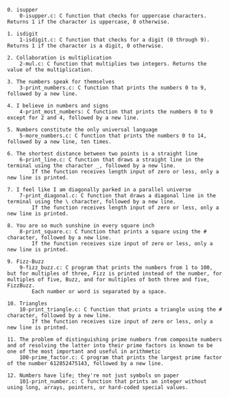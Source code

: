 
    0. isupper
        0-isupper.c: C function that checks for uppercase characters. Returns 1 if the character is uppercase, 0 otherwise.

    1. isdigit
        1-isdigit.c: C function that checks for a digit (0 through 9). Returns 1 if the character is a digit, 0 otherwise.

    2. Collaboration is multiplication
        2-mul.c: C function that multiplies two integers. Returns the value of the multiplication.

    3. The numbers speak for themselves
        3-print_numbers.c: C function that prints the numbers 0 to 9, followed by a new line.

    4. I believe in numbers and signs
        4-print_most_numbers: C function that prints the numbers 0 to 9 except for 2 and 4, followed by a new line.

    5. Numbers constitute the only universal language
        5-more_numbers.c: C function that prints the numbers 0 to 14, followed by a new line, ten times.

    6. The shortest distance between two points is a straight line
        6-print_line.c: C function that draws a straight line in the terminal using the character _, followed by a new line.
            If the function receives length input of zero or less, only a new line is printed.

    7. I feel like I am diagonally parked in a parallel universe
        7-print_diagonal.c: C function that draws a diagonal line in the terminal using the \ character, followed by a new line.
            If the function receives length input of zero or less, only a new line is printed.

    8. You are so much sunshine in every square inch
        8-print_square.c: C function that prints a square using the # character, followed by a new line.
            If the function receives size input of zero or less, only a new line is printed.

    9. Fizz-Buzz
        9-fizz_buzz.c: C program that prints the numbers from 1 to 100, but for multiples of three, Fizz is printed instead of the number, for multiples of five, Buzz, and for multiples of both three and five, FizzBuzz.
            Each number or word is separated by a space.

    10. Triangles
        10-print_triangle.c: C function that prints a triangle using the # character, followed by a new line.
            If the function receives size input of zero or less, only a new line is printed.

    11. The problem of distinguishing prime numbers from composite numbers and of resolving the latter into their prime factors is known to be one of the most important and useful in arithmetic
        100-prime_factor.c: C program that prints the largest prime factor of the number 612852475143, followed by a new line.

    12. Numbers have life; they're not just symbols on paper
        101-print_number.c: C function that prints an integer without using long, arrays, pointers, or hard-coded special values.

